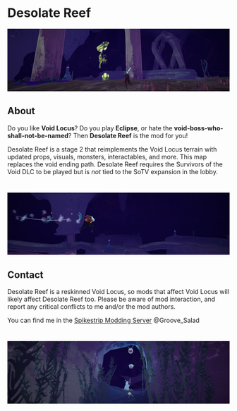 # Desolate Reef
<img src="https://github.com/Priscillalala/DesolateReef/blob/master/thunderstore/preview1.png?raw=true" alt="Stage Preview #1">

## About
Do you like **Void Locus**? Do you play **Eclipse**, or hate the **void-boss-who-shall-not-be-named**? Then **Desolate Reef** is the mod for you!

Desolate Reef is a stage 2 that reimplements the Void Locus terrain with updated props, visuals, monsters, interactables, and more. This map replaces the void ending path. Desolate Reef requires the Survivors of the Void DLC to be played but is *not* tied to the SoTV expansion in the lobby.
#
<img src="https://github.com/Priscillalala/DesolateReef/blob/master/thunderstore/preview2.png?raw=true" alt="Stage Preview #2">

## Contact
Desolate Reef is a reskinned Void Locus, so mods that affect Void Locus will likely affect Desolate Reef too. Please be aware of mod interaction, and report any critical conflicts to me and/or the mod authors.

You can find me in the [Spikestrip Modding Server](https://discord.gg/me7P53smzk) @Groove_Salad
#
<img src="https://github.com/Priscillalala/DesolateReef/blob/master/thunderstore/preview3.png?raw=true" alt="Stage Preview #3">